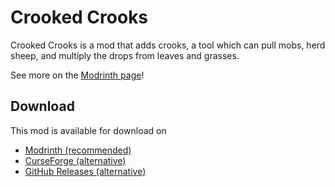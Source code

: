 # Crooked Crooks

Crooked Crooks is a mod that adds crooks, a tool which can pull mobs, herd sheep, and multiply the drops from leaves and grasses.

See more on the [Modrinth page](https://modrinth.com/mod/crooked-crooks)!

## Download

This mod is available for download on

- [Modrinth (recommended)](https://modrinth.com/mod/crooked-crooks)
- [CurseForge (alternative)](https://www.curseforge.com/minecraft/mc-mods/crooked-crooks)
- [GitHub Releases (alternative)](https://github.com/EnnuiL/CrookedCrooks/releases)

